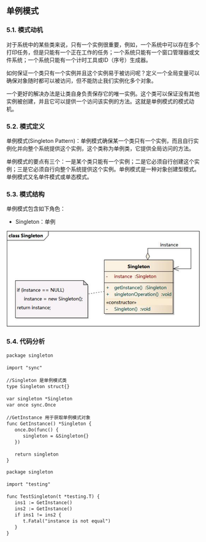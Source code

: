 ## 单例模式

### 5.1. 模式动机

对于系统中的某些类来说，只有一个实例很重要，例如，一个系统中可以存在多个打印任务，但是只能有一个正在工作的任务；一个系统只能有一个窗口管理器或文件系统；一个系统只能有一个计时工具或ID（序号）生成器。

如何保证一个类只有一个实例并且这个实例易于被访问呢？定义一个全局变量可以确保对象随时都可以被访问，但不能防止我们实例化多个对象。

一个更好的解决办法是让类自身负责保存它的唯一实例。这个类可以保证没有其他实例被创建，并且它可以提供一个访问该实例的方法。这就是单例模式的模式动机。

### 5.2. 模式定义

单例模式(Singleton Pattern)：单例模式确保某一个类只有一个实例，而且自行实例化并向整个系统提供这个实例，这个类称为单例类，它提供全局访问的方法。

单例模式的要点有三个：一是某个类只能有一个实例；二是它必须自行创建这个实例；三是它必须自行向整个系统提供这个实例。单例模式是一种对象创建型模式。单例模式又名单件模式或单态模式。

### 5.3. 模式结构

单例模式包含如下角色：

- Singleton：单例

![../_images/Singleton.jpg](./images/Singleton.jpg)

### 5.4. 代码分析

```
package singleton

import "sync"

//Singleton 是单例模式类
type Singleton struct{}

var singleton *Singleton
var once sync.Once

//GetInstance 用于获取单例模式对象
func GetInstance() *Singleton {
   once.Do(func() {
      singleton = &Singleton{}
   })

   return singleton
}
```

```
package singleton

import "testing"

func TestSingleton(t *testing.T) {
   ins1 := GetInstance()
   ins2 := GetInstance()
   if ins1 != ins2 {
      t.Fatal("instance is not equal")
   }
}
```